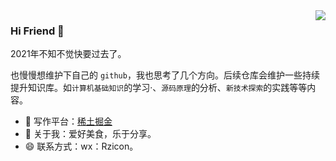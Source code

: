 <img align="right" src="https://github-readme-stats.vercel.app/api?username=wangly19&show_icons=false&icon_color=CE1D2D&text_color=718096&bg_color=ffffff&hide_title=false" />

### Hi Friend 👋

2021年不知不觉快要过去了。

也慢慢想维护下自己的 `github`，我也思考了几个方向。后续仓库会维护一些持续提升知识库。如`计算机基础知识`的学习·、`源码原理`的分析、`新技术探索`的实践等等内容。

- 🌱 写作平台：<a href="https://juejin.cn/user/4248168660735310/posts">稀土掘金</a>
- 💬 关于我：爱好美食，乐于分享。
- 😄 联系方式：wx：Rzicon。
